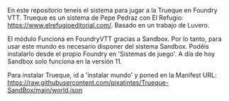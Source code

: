 En este repositorio teneís el sistema para jugar a la Trueque en Foundry VTT. Trueque es un sistema de Pepe Pedraz con El Refugio: https://www.elrefugioeditorial.com/.
Basado en un trabajo de Luvero.

El módulo Funciona en FoundryVTT gracias a Sandbox. Por lo tanto, para usar este mundo es necesario disponer del sistema Sandbox. Podéis instalarlo desde el propio Foundry en 'Sistemas de juego'. A día de hoy Sandbox solo funciona en la versión 11.

Para instalar Trueque, id a 'instalar mundo' y poned en la Manifest URL: https://raw.githubusercontent.com/pixatintes/Trueque-SandBox/main/world.json
